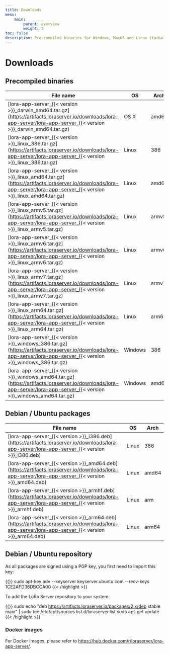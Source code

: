 ```yaml
---
title: Downloads
menu:
    main:
        parent: overview
        weight: 3
toc: false
description: Pre-compiled binaries for Windows, MacOS and Linux (tarball and Debian / Ubuntu packages).
---
```


# Downloads

## Precompiled binaries

| File name                                                                                                                                                              | OS      | Arch  |
| ---------------------------------------------------------------------------------------------------------------------------------------------------------------------- | ------- | ----- |
| [lora-app-server_{{< version >}}_darwin_amd64.tar.gz](https://artifacts.loraserver.io/downloads/lora-app-server/lora-app-server_{{< version >}}_darwin_amd64.tar.gz)   | OS X    | amd64 |
| [lora-app-server_{{< version >}}_linux_386.tar.gz](https://artifacts.loraserver.io/downloads/lora-app-server/lora-app-server_{{< version >}}_linux_386.tar.gz)         | Linux   | 386   |
| [lora-app-server_{{< version >}}_linux_amd64.tar.gz](https://artifacts.loraserver.io/downloads/lora-app-server/lora-app-server_{{< version >}}_linux_amd64.tar.gz)     | Linux   | amd64 |
| [lora-app-server_{{< version >}}_linux_armv5.tar.gz](https://artifacts.loraserver.io/downloads/lora-app-server/lora-app-server_{{< version >}}_linux_armv5.tar.gz)     | Linux   | armv5 |
| [lora-app-server_{{< version >}}_linux_armv6.tar.gz](https://artifacts.loraserver.io/downloads/lora-app-server/lora-app-server_{{< version >}}_linux_armv6.tar.gz)     | Linux   | armv6 |
| [lora-app-server_{{< version >}}_linux_armv7.tar.gz](https://artifacts.loraserver.io/downloads/lora-app-server/lora-app-server_{{< version >}}_linux_armv7.tar.gz)     | Linux   | armv7 |
| [lora-app-server_{{< version >}}_linux_arm64.tar.gz](https://artifacts.loraserver.io/downloads/lora-app-server/lora-app-server_{{< version >}}_linux_arm64.tar.gz)     | Linux   | arm64 |
| [lora-app-server_{{< version >}}_windows_386.tar.gz](https://artifacts.loraserver.io/downloads/lora-app-server/lora-app-server_{{< version >}}_windows_386.tar.gz)     | Windows | 386   |
| [lora-app-server_{{< version >}}_windows_amd64.tar.gz](https://artifacts.loraserver.io/downloads/lora-app-server/lora-app-server_{{< version >}}_windows_amd64.tar.gz) | Windows | amd64 |

## Debian / Ubuntu packages

| File name                                                                                                                                        | OS      | Arch  |
| -------------------------------------------------------------------------------------------------------------------------------------------------| ------- | ----- |
| [lora-app-server_{{< version >}}_i386.deb](https://artifacts.loraserver.io/downloads/lora-app-server/lora-app-server_{{< version >}}_i386.deb)   | Linux   | 386   |
| [lora-app-server_{{< version >}}_amd64.deb](https://artifacts.loraserver.io/downloads/lora-app-server/lora-app-server_{{< version >}}_amd64.deb) | Linux   | amd64 |
| [lora-app-server_{{< version >}}_armhf.deb](https://artifacts.loraserver.io/downloads/lora-app-server/lora-app-server_{{< version >}}_armhf.deb) | Linux   | arm   |
| [lora-app-server_{{< version >}}_arm64.deb](https://artifacts.loraserver.io/downloads/lora-app-server/lora-app-server_{{< version >}}_arm64.deb) | Linux   | arm64 |

## Debian / Ubuntu repository

As all packages are signed using a PGP key, you first need to import this key:

{{<highlight bash>}}
sudo apt-key adv --keyserver keyserver.ubuntu.com --recv-keys 1CE2AFD36DBCCA00
{{< /highlight >}}

To add the LoRa Server repository to your system:

{{<highlight bash>}}
sudo echo "deb https://artifacts.loraserver.io/packages/2.x/deb stable main" | sudo tee /etc/apt/sources.list.d/loraserver.list
sudo apt-get update
{{< /highlight >}}

### Docker images

For Docker images, please refer to https://hub.docker.com/r/loraserver/lora-app-server/.
